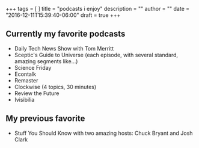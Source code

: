 +++
tags = [
]
title = "podcasts i enjoy"
description = ""
author = ""
date = "2016-12-11T15:39:40-06:00"
draft = true
+++

## Currently my favorite podcasts

- Daily Tech News Show with Tom Merritt
- Sceptic's Guide to Universe (each episode, with several standard, amazing segments like...)
- Science Friday
- Econtalk
- Remaster
- Clockwise (4 topics, 30 minutes)
- Review the Future
- Ivisibilia

## My previous favorite

- Stuff You Should Know with two amazing hosts: Chuck Bryant and Josh Clark
